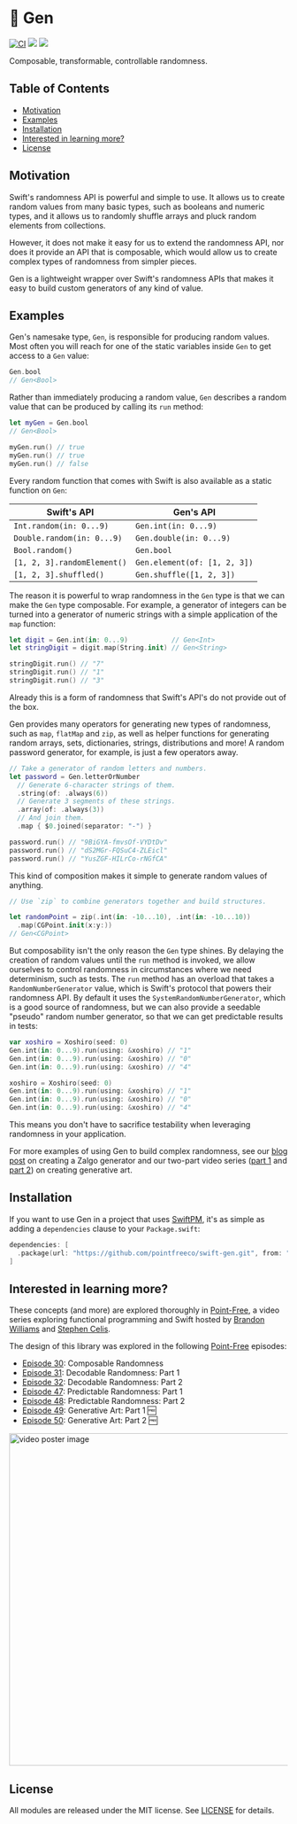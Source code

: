 # 🎱 Gen

[![CI](https://github.com/pointfreeco/swift-nonempty/workflows/CI/badge.svg)](https://actions-badge.atrox.dev/pointfreeco/swift-gen/goto)
[![](https://img.shields.io/endpoint?url=https%3A%2F%2Fswiftpackageindex.com%2Fapi%2Fpackages%2Fpointfreeco%2Fswift-gen%2Fbadge%3Ftype%3Dswift-versions)](https://swiftpackageindex.com/pointfreeco/swift-gen)
[![](https://img.shields.io/endpoint?url=https%3A%2F%2Fswiftpackageindex.com%2Fapi%2Fpackages%2Fpointfreeco%2Fswift-gen%2Fbadge%3Ftype%3Dplatforms)](https://swiftpackageindex.com/pointfreeco/swift-gen)

Composable, transformable, controllable randomness.

## Table of Contents

- [Motivation](#motivation)
- [Examples](#examples)
- [Installation](#installation)
- [Interested in learning more?](#interested-in-learning-more)
- [License](#license)

## Motivation

Swift's randomness API is powerful and simple to use. It allows us to create random values from many basic types, such as booleans and numeric types, and it allows us to randomly shuffle arrays and pluck random elements from collections.

However, it does not make it easy for us to extend the randomness API, nor does it provide an API that is composable, which would allow us to create complex types of randomness from simpler pieces.


Gen is a lightweight wrapper over Swift's randomness APIs that makes it easy to build custom generators of any kind of value.

## Examples

Gen's namesake type, `Gen`, is responsible for producing random values. Most often you will reach for one of the static variables inside `Gen` to get access to a `Gen` value:

``` swift
Gen.bool
// Gen<Bool>
```

Rather than immediately producing a random value, `Gen` describes a random value that can be produced by calling its `run` method:

``` swift
let myGen = Gen.bool
// Gen<Bool>

myGen.run() // true
myGen.run() // true
myGen.run() // false
```

Every random function that comes with Swift is also available as a static function on `Gen`:

|  Swift's API | Gen's API |
| --- | --- |
| `Int.random(in: 0...9)` | `Gen.int(in: 0...9)` |                       
| `Double.random(in: 0...9)` | `Gen.double(in: 0...9)` |                       
| `Bool.random()` | `Gen.bool` |                       
| `[1, 2, 3].randomElement()` | `Gen.element(of: [1, 2, 3])` |                       
| `[1, 2, 3].shuffled()` | `Gen.shuffle([1, 2, 3])` |                       

The reason it is powerful to wrap randomness in the `Gen` type is that we can make the `Gen` type composable. For example, a generator of integers can be turned into a generator of numeric strings with a simple application of the `map` function:

``` swift
let digit = Gen.int(in: 0...9)           // Gen<Int>
let stringDigit = digit.map(String.init) // Gen<String>

stringDigit.run() // "7"
stringDigit.run() // "1"
stringDigit.run() // "3"
```

Already this is a form of randomness that Swift's API's do not provide out of the box.

Gen provides many operators for generating new types of randomness, such as `map`, `flatMap` and `zip`, as well as helper functions for generating random arrays, sets, dictionaries, strings, distributions and more! A random password generator, for example, is just a few operators away.

``` swift
// Take a generator of random letters and numbers.
let password = Gen.letterOrNumber
  // Generate 6-character strings of them.
  .string(of: .always(6))
  // Generate 3 segments of these strings.
  .array(of: .always(3))
  // And join them.
  .map { $0.joined(separator: "-") }

password.run() // "9BiGYA-fmvsOf-VYDtDv"
password.run() // "dS2MGr-FQSuC4-ZLEicl"
password.run() // "YusZGF-HILrCo-rNGfCA"
```

This kind of composition makes it simple to generate random values of anything.

``` swift
// Use `zip` to combine generators together and build structures.

let randomPoint = zip(.int(in: -10...10), .int(in: -10...10))
  .map(CGPoint.init(x:y:))
// Gen<CGPoint>
```

But composability isn't the only reason the `Gen` type shines. By delaying the creation of random values until the `run` method is invoked, we allow ourselves to control randomness in circumstances where we need determinism, such as tests. The `run` method has an overload that takes a `RandomNumberGenerator` value, which is Swift's protocol that powers their randomness API. By default it uses the `SystemRandomNumberGenerator`, which is a good source of randomness, but we can also provide a seedable "pseudo" random number generator, so that we can get predictable results in tests:

``` swift
var xoshiro = Xoshiro(seed: 0)
Gen.int(in: 0...9).run(using: &xoshiro) // "1"
Gen.int(in: 0...9).run(using: &xoshiro) // "0"
Gen.int(in: 0...9).run(using: &xoshiro) // "4"

xoshiro = Xoshiro(seed: 0)
Gen.int(in: 0...9).run(using: &xoshiro) // "1"
Gen.int(in: 0...9).run(using: &xoshiro) // "0"
Gen.int(in: 0...9).run(using: &xoshiro) // "4"
```

This means you don't have to sacrifice testability when leveraging randomness in your application.

For more examples of using Gen to build complex randomness, see our [blog post](https://www.pointfree.co/blog/posts/19-random-zalgo-generator) on creating a Zalgo generator and our two-part video series ([part 1](https://www.pointfree.co/episodes/ep49-generative-art-part-1) and [part 2](https://www.pointfree.co/episodes/ep50-generative-art-part-2)) on creating generative art.

## Installation

If you want to use Gen in a project that uses [SwiftPM](https://swift.org/package-manager/), it's as simple as adding a `dependencies` clause to your `Package.swift`:

``` swift
dependencies: [
  .package(url: "https://github.com/pointfreeco/swift-gen.git", from: "0.4.0")
]
```

## Interested in learning more?

These concepts (and more) are explored thoroughly in [Point-Free](https://www.pointfree.co), a video series exploring functional programming and Swift hosted by [Brandon Williams](https://github.com/mbrandonw) and [Stephen Celis](https://github.com/stephencelis).

The design of this library was explored in the following [Point-Free](https://www.pointfree.co) episodes:

- [Episode 30](https://www.pointfree.co/episodes/ep30-composable-randomness): Composable Randomness
- [Episode 31](https://www.pointfree.co/episodes/ep31-decodable-randomness-part-1): Decodable Randomness: Part 1
- [Episode 32](https://www.pointfree.co/episodes/ep32-decodable-randomness-part-2): Decodable Randomness: Part 2
- [Episode 47](https://www.pointfree.co/episodes/ep47-predictable-randomness-part-1): Predictable Randomness: Part 1
- [Episode 48](https://www.pointfree.co/episodes/ep48-predictable-randomness-part-2): Predictable Randomness: Part 2
- [Episode 49](https://www.pointfree.co/episodes/ep49-generative-art-part-1): Generative Art: Part 1 🆓
- [Episode 50](https://www.pointfree.co/episodes/ep50-generative-art-part-2): Generative Art: Part 2 🆓

<a href="https://www.pointfree.co/episodes/ep30-composable-randomness">
  <img alt="video poster image" src="https://d3rccdn33rt8ze.cloudfront.net/episodes/0030.jpeg" width="600">
</a>

## License

All modules are released under the MIT license. See [LICENSE](LICENSE) for details.
